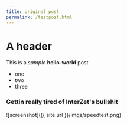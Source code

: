 ```yaml
---
title: original post
permalink: /testpost.html
---
```

A header
========
This is a _sample_ **hello-world** post
 *   one
 *   two
 *   three

### Gettin really tired of InterZet's bullshit

![screenshot]({{ site.url }}/imgs/speedtest.png)
